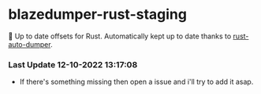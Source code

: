 # blazedumper-rust-staging

🚀 Up to date offsets for Rust. Automatically kept up to date thanks to [rust-auto-dumper](https://github.com/Akandesh/rust-auto-dumper).


### Last Update 12-10-2022 13:17:08
- If there's something missing then open a issue and i'll try to add it asap.